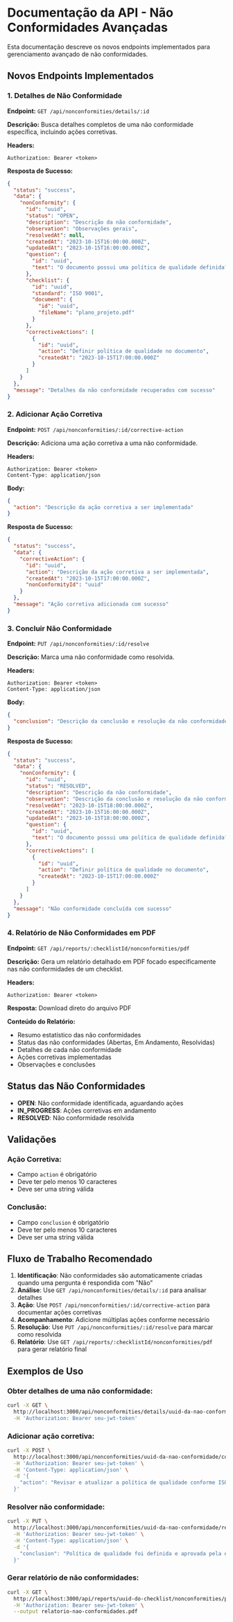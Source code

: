 # Documentação da API - Não Conformidades Avançadas

Esta documentação descreve os novos endpoints implementados para gerenciamento avançado de não conformidades.

## Novos Endpoints Implementados

### 1. Detalhes de Não Conformidade

**Endpoint:** `GET /api/nonconformities/details/:id`

**Descrição:** Busca detalhes completos de uma não conformidade específica, incluindo ações corretivas.

**Headers:**
```
Authorization: Bearer <token>
```

**Resposta de Sucesso:**
```json
{
  "status": "success",
  "data": {
    "nonConformity": {
      "id": "uuid",
      "status": "OPEN",
      "description": "Descrição da não conformidade",
      "observation": "Observações gerais",
      "resolvedAt": null,
      "createdAt": "2023-10-15T16:00:00.000Z",
      "updatedAt": "2023-10-15T16:00:00.000Z",
      "question": {
        "id": "uuid",
        "text": "O documento possui uma política de qualidade definida?"
      },
      "checklist": {
        "id": "uuid",
        "standard": "ISO 9001",
        "document": {
          "id": "uuid",
          "fileName": "plano_projeto.pdf"
        }
      },
      "correctiveActions": [
        {
          "id": "uuid",
          "action": "Definir política de qualidade no documento",
          "createdAt": "2023-10-15T17:00:00.000Z"
        }
      ]
    }
  },
  "message": "Detalhes da não conformidade recuperados com sucesso"
}
```

### 2. Adicionar Ação Corretiva

**Endpoint:** `POST /api/nonconformities/:id/corrective-action`

**Descrição:** Adiciona uma ação corretiva a uma não conformidade.

**Headers:**
```
Authorization: Bearer <token>
Content-Type: application/json
```

**Body:**
```json
{
  "action": "Descrição da ação corretiva a ser implementada"
}
```

**Resposta de Sucesso:**
```json
{
  "status": "success",
  "data": {
    "correctiveAction": {
      "id": "uuid",
      "action": "Descrição da ação corretiva a ser implementada",
      "createdAt": "2023-10-15T17:00:00.000Z",
      "nonConformityId": "uuid"
    }
  },
  "message": "Ação corretiva adicionada com sucesso"
}
```

### 3. Concluir Não Conformidade

**Endpoint:** `PUT /api/nonconformities/:id/resolve`

**Descrição:** Marca uma não conformidade como resolvida.

**Headers:**
```
Authorization: Bearer <token>
Content-Type: application/json
```

**Body:**
```json
{
  "conclusion": "Descrição da conclusão e resolução da não conformidade"
}
```

**Resposta de Sucesso:**
```json
{
  "status": "success",
  "data": {
    "nonConformity": {
      "id": "uuid",
      "status": "RESOLVED",
      "description": "Descrição da não conformidade",
      "observation": "Descrição da conclusão e resolução da não conformidade",
      "resolvedAt": "2023-10-15T18:00:00.000Z",
      "createdAt": "2023-10-15T16:00:00.000Z",
      "updatedAt": "2023-10-15T18:00:00.000Z",
      "question": {
        "id": "uuid",
        "text": "O documento possui uma política de qualidade definida?"
      },
      "correctiveActions": [
        {
          "id": "uuid",
          "action": "Definir política de qualidade no documento",
          "createdAt": "2023-10-15T17:00:00.000Z"
        }
      ]
    }
  },
  "message": "Não conformidade concluída com sucesso"
}
```

### 4. Relatório de Não Conformidades em PDF

**Endpoint:** `GET /api/reports/:checklistId/nonconformities/pdf`

**Descrição:** Gera um relatório detalhado em PDF focado especificamente nas não conformidades de um checklist.

**Headers:**
```
Authorization: Bearer <token>
```

**Resposta:** Download direto do arquivo PDF

**Conteúdo do Relatório:**
- Resumo estatístico das não conformidades
- Status das não conformidades (Abertas, Em Andamento, Resolvidas)
- Detalhes de cada não conformidade
- Ações corretivas implementadas
- Observações e conclusões

## Status das Não Conformidades

- **OPEN**: Não conformidade identificada, aguardando ações
- **IN_PROGRESS**: Ações corretivas em andamento
- **RESOLVED**: Não conformidade resolvida

## Validações

### Ação Corretiva:
- Campo `action` é obrigatório
- Deve ter pelo menos 10 caracteres
- Deve ser uma string válida

### Conclusão:
- Campo `conclusion` é obrigatório
- Deve ter pelo menos 10 caracteres
- Deve ser uma string válida

## Fluxo de Trabalho Recomendado

1. **Identificação**: Não conformidades são automaticamente criadas quando uma pergunta é respondida com "Não"
2. **Análise**: Use `GET /api/nonconformities/details/:id` para analisar detalhes
3. **Ação**: Use `POST /api/nonconformities/:id/corrective-action` para documentar ações corretivas
4. **Acompanhamento**: Adicione múltiplas ações conforme necessário
5. **Resolução**: Use `PUT /api/nonconformities/:id/resolve` para marcar como resolvida
6. **Relatório**: Use `GET /api/reports/:checklistId/nonconformities/pdf` para gerar relatório final

## Exemplos de Uso

### Obter detalhes de uma não conformidade:
```bash
curl -X GET \
  http://localhost:3000/api/nonconformities/details/uuid-da-nao-conformidade \
  -H 'Authorization: Bearer seu-jwt-token'
```

### Adicionar ação corretiva:
```bash
curl -X POST \
  http://localhost:3000/api/nonconformities/uuid-da-nao-conformidade/corrective-action \
  -H 'Authorization: Bearer seu-jwt-token' \
  -H 'Content-Type: application/json' \
  -d '{
    "action": "Revisar e atualizar a política de qualidade conforme ISO 9001"
  }'
```

### Resolver não conformidade:
```bash
curl -X PUT \
  http://localhost:3000/api/nonconformities/uuid-da-nao-conformidade/resolve \
  -H 'Authorization: Bearer seu-jwt-token' \
  -H 'Content-Type: application/json' \
  -d '{
    "conclusion": "Política de qualidade foi definida e aprovada pela equipe técnica"
  }'
```

### Gerar relatório de não conformidades:
```bash
curl -X GET \
  http://localhost:3000/api/reports/uuid-do-checklist/nonconformities/pdf \
  -H 'Authorization: Bearer seu-jwt-token' \
  --output relatorio-nao-conformidades.pdf
```
